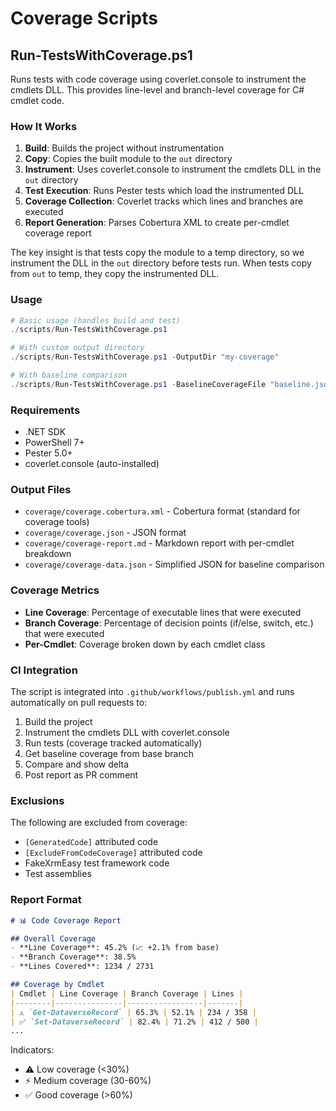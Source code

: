 # Coverage Scripts

## Run-TestsWithCoverage.ps1

Runs tests with code coverage using coverlet.console to instrument the cmdlets DLL. This provides line-level and branch-level coverage for C# cmdlet code.

### How It Works

1. **Build**: Builds the project without instrumentation
2. **Copy**: Copies the built module to the `out` directory
3. **Instrument**: Uses coverlet.console to instrument the cmdlets DLL in the `out` directory
4. **Test Execution**: Runs Pester tests which load the instrumented DLL
5. **Coverage Collection**: Coverlet tracks which lines and branches are executed
6. **Report Generation**: Parses Cobertura XML to create per-cmdlet coverage report

The key insight is that tests copy the module to a temp directory, so we instrument the DLL in the `out` directory before tests run. When tests copy from `out` to temp, they copy the instrumented DLL.

### Usage

```powershell
# Basic usage (handles build and test)
./scripts/Run-TestsWithCoverage.ps1

# With custom output directory
./scripts/Run-TestsWithCoverage.ps1 -OutputDir "my-coverage"

# With baseline comparison
./scripts/Run-TestsWithCoverage.ps1 -BaselineCoverageFile "baseline.json"
```

### Requirements

- .NET SDK
- PowerShell 7+
- Pester 5.0+
- coverlet.console (auto-installed)

### Output Files

- `coverage/coverage.cobertura.xml` - Cobertura format (standard for coverage tools)
- `coverage/coverage.json` - JSON format
- `coverage/coverage-report.md` - Markdown report with per-cmdlet breakdown
- `coverage/coverage-data.json` - Simplified JSON for baseline comparison

### Coverage Metrics

- **Line Coverage**: Percentage of executable lines that were executed
- **Branch Coverage**: Percentage of decision points (if/else, switch, etc.) that were executed  
- **Per-Cmdlet**: Coverage broken down by each cmdlet class

### CI Integration

The script is integrated into `.github/workflows/publish.yml` and runs automatically on pull requests to:
1. Build the project
2. Instrument the cmdlets DLL with coverlet.console
3. Run tests (coverage tracked automatically)
4. Get baseline coverage from base branch
5. Compare and show delta
6. Post report as PR comment

### Exclusions

The following are excluded from coverage:
- `[GeneratedCode]` attributed code
- `[ExcludeFromCodeCoverage]` attributed code
- FakeXrmEasy test framework code
- Test assemblies

### Report Format

```markdown
# 📊 Code Coverage Report

## Overall Coverage
- **Line Coverage**: 45.2% (📈 +2.1% from base)
- **Branch Coverage**: 38.5%
- **Lines Covered**: 1234 / 2731

## Coverage by Cmdlet
| Cmdlet | Line Coverage | Branch Coverage | Lines |
|--------|---------------|-----------------|-------|
| ⚠️ `Get-DataverseRecord` | 65.3% | 52.1% | 234 / 358 |
| ✅ `Set-DataverseRecord` | 82.4% | 71.2% | 412 / 500 |
...
```

Indicators:
- ⚠️ Low coverage (<30%)
- ⚡ Medium coverage (30-60%)
- ✅ Good coverage (>60%)
